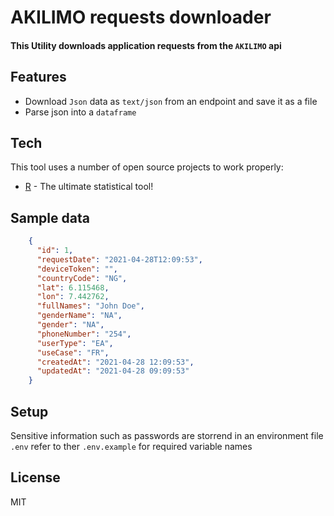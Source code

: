 # AKILIMO requests downloader

#### This Utility downloads application requests from the `AKILIMO` api

## Features

- Download `Json` data as `text/json` from an endpoint and save it as a file
- Parse json into a `dataframe`


## Tech

This tool uses a number of open source projects to work properly:

- [R](https://www.r-project.org/) - The ultimate statistical tool!


## Sample data



```json
    {
      "id": 1,
      "requestDate": "2021-04-28T12:09:53",
      "deviceToken": "",
      "countryCode": "NG",
      "lat": 6.115468,
      "lon": 7.442762,
      "fullNames": "John Doe",
      "genderName": "NA",
      "gender": "NA",
      "phoneNumber": "254",
      "userType": "EA",
      "useCase": "FR",
      "createdAt": "2021-04-28 12:09:53",
      "updatedAt": "2021-04-28 09:09:53"
    }
```

## Setup

Sensitive information such as passwords are storrend in an environment file `.env` refer to ther `.env.example` for required variable names

## License

MIT
